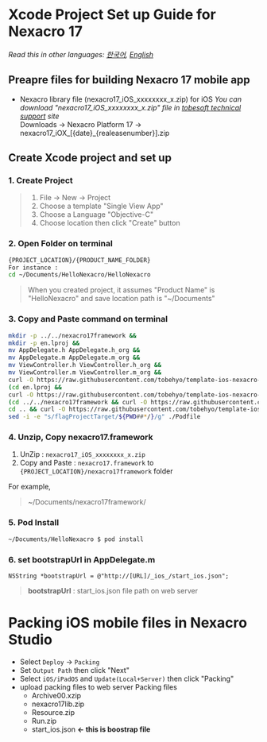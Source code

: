 # Xcode Project Set up Guide for Nexacro 17
*Read this in other languages:  [한국어](README.md), [English](README.en.md)*
## Preapre files for building Nexacro 17 mobile app
- Nexacro library file (nexacro17_iOS_xxxxxxxx_x.zip) for iOS
 *You can download "nexacro17_iOS_xxxxxxxx_x.zip" file in [tobesoft technical support](http://support.tobesoft.co.kr) site*  
 Downloads &rarr; Nexacro Platform 17 &rarr; nexacro17_iOX_[{date}_{realeasenumber}].zip  
 
## Create Xcode project and set up
### 1. Create Project
> 1. File &rarr; New &rarr; Project
> 2. Choose a template "Single View App"
> 3. Choose a Language "Objective-C"
> 4. Choose location then click "Create" button

### 2. Open Folder on terminal
```bash
{PROJECT_LOCATION}/{PRODUCT_NAME_FOLDER}
For instance :  
cd ~/Documents/HelloNexacro/HelloNexacro
```

> When you created project, it assumes "Product Name" is "HelloNexacro" 
> and save location path is "~/Documents"

### 3. Copy and Paste command on terminal

```bash
mkdir -p ../../nexacro17framework &&
mkdir -p en.lproj &&
mv AppDelegate.h AppDelegate.h_org && 
mv AppDelegate.m AppDelegate.m_org &&
mv ViewController.h ViewController.h_org &&
mv ViewController.m ViewController.m_org &&
curl -O https://raw.githubusercontent.com/tobehyo/template-ios-nexacro-setting/master/AppDelegate.h -O https://raw.githubusercontent.com/tobehyo/template-ios-nexacro-setting/master/AppDelegate.m -O https://raw.githubusercontent.com/tobehyo/template-ios-nexacro-setting/master/ViewController.h -O https://raw.githubusercontent.com/tobehyo/template-ios-nexacro-setting/master/ViewController.m &&  
(cd en.lproj && 
curl -O https://raw.githubusercontent.com/tobehyo/template-ios-nexacro-setting/master/en.lproj/Localizable.strings) && 
(cd ../../nexacro17framework && curl -O https://raw.githubusercontent.com/tobehyo/template-ios-nexacro-setting/master/nexacro17framework.podspec) && 
cd .. && curl -O https://raw.githubusercontent.com/tobehyo/template-ios-nexacro-setting/master/Podfile &&  
sed -i -e "s/flagProjectTarget/${PWD##*/}/g" ./Podfile
```

### 4. Unzip, Copy nexacro17.framework 
1. UnZip : `nexacro17_iOS_xxxxxxxx_x.zip`
2. Copy and Paste : `nexacro17.framework` to `{PROJECT_LOCATION}/nexacro17framework` folder  

For example,  
> ~/Documents/nexacro17framework/

### 5. Pod Install
```bash
~/Documents/HelloNexacro $ pod install
```
### 6. set bootstrapUrl in AppDelegate.m
```objc
NSString *bootstrapUrl = @"http://[URL]/_ios_/start_ios.json";
```
> **bootstrapUrl** : start_ios.json file path on web server

# Packing iOS mobile files in Nexacro Studio
- Select `Deploy` &rarr; `Packing`
- Set `Output Path` then click "Next"
- Select `iOS/iPadOS` and `Update(Local+Server)` then click "Packing"
- upload packing files to web server
    Packing files
    - Archive00.xzip 
    - nexacro17lib.zip 
    - Resource.zip 
    - Run.zip 
    - start_ios.json **&larr; this is boostrap file**  